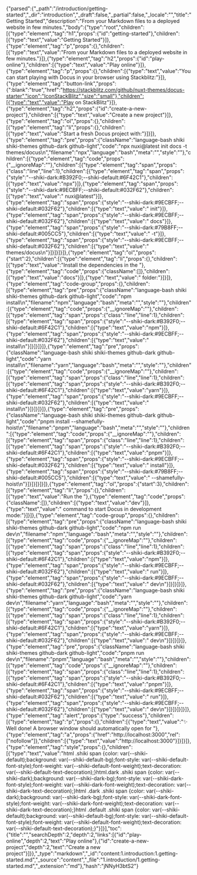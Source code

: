 {"parsed":{"_path":"/introduction/getting-started","_dir":"introduction","_draft":false,"_partial":false,"_locale":"","title":"Getting Started","description":"From your Markdown files to a deployed website in few minutes.","body":{"type":"root","children":[{"type":"element","tag":"h1","props":{"id":"getting-started"},"children":[{"type":"text","value":"Getting Started"}]},{"type":"element","tag":"p","props":{},"children":[{"type":"text","value":"From your Markdown files to a deployed website in few minutes."}]},{"type":"element","tag":"h2","props":{"id":"play-online"},"children":[{"type":"text","value":"Play online"}]},{"type":"element","tag":"p","props":{},"children":[{"type":"text","value":"You can start playing with Docus in your browser using Stackblitz:"}]},{"type":"element","tag":"button-link","props":{":blank":"true","href":"https://stackblitz.com/github/nuxt-themes/docus-starter","icon":"IconStackBlitz","size":"small"},"children":[{"type":"text","value":"Play on StackBlitz"}]},{"type":"element","tag":"h2","props":{"id":"create-a-new-project"},"children":[{"type":"text","value":"Create a new project"}]},{"type":"element","tag":"ol","props":{},"children":[{"type":"element","tag":"li","props":{},"children":[{"type":"text","value":"Start a fresh Docus project with:"}]}]},{"type":"element","tag":"pre","props":{"className":"language-bash shiki shiki-themes github-dark github-light","code":"npx nuxi@latest init docs -t themes/docus\n","filename":"npx","language":"bash","meta":"","style":""},"children":[{"type":"element","tag":"code","props":{"__ignoreMap":""},"children":[{"type":"element","tag":"span","props":{"class":"line","line":1},"children":[{"type":"element","tag":"span","props":{"style":"--shiki-dark:#B392F0;--shiki-default:#6F42C1"},"children":[{"type":"text","value":"npx"}]},{"type":"element","tag":"span","props":{"style":"--shiki-dark:#9ECBFF;--shiki-default:#032F62"},"children":[{"type":"text","value":" nuxi@latest"}]},{"type":"element","tag":"span","props":{"style":"--shiki-dark:#9ECBFF;--shiki-default:#032F62"},"children":[{"type":"text","value":" init"}]},{"type":"element","tag":"span","props":{"style":"--shiki-dark:#9ECBFF;--shiki-default:#032F62"},"children":[{"type":"text","value":" docs"}]},{"type":"element","tag":"span","props":{"style":"--shiki-dark:#79B8FF;--shiki-default:#005CC5"},"children":[{"type":"text","value":" -t"}]},{"type":"element","tag":"span","props":{"style":"--shiki-dark:#9ECBFF;--shiki-default:#032F62"},"children":[{"type":"text","value":" themes/docus\n"}]}]}]}]},{"type":"element","tag":"ol","props":{"start":2},"children":[{"type":"element","tag":"li","props":{},"children":[{"type":"text","value":"Install the dependencies in the "},{"type":"element","tag":"code","props":{"className":[]},"children":[{"type":"text","value":"docs"}]},{"type":"text","value":" folder:"}]}]},{"type":"element","tag":"code-group","props":{},"children":[{"type":"element","tag":"pre","props":{"className":"language-bash shiki shiki-themes github-dark github-light","code":"npm install\n","filename":"npm","language":"bash","meta":"","style":""},"children":[{"type":"element","tag":"code","props":{"__ignoreMap":""},"children":[{"type":"element","tag":"span","props":{"class":"line","line":1},"children":[{"type":"element","tag":"span","props":{"style":"--shiki-dark:#B392F0;--shiki-default:#6F42C1"},"children":[{"type":"text","value":"npm"}]},{"type":"element","tag":"span","props":{"style":"--shiki-dark:#9ECBFF;--shiki-default:#032F62"},"children":[{"type":"text","value":" install\n"}]}]}]}]},{"type":"element","tag":"pre","props":{"className":"language-bash shiki shiki-themes github-dark github-light","code":"yarn install\n","filename":"yarn","language":"bash","meta":"","style":""},"children":[{"type":"element","tag":"code","props":{"__ignoreMap":""},"children":[{"type":"element","tag":"span","props":{"class":"line","line":1},"children":[{"type":"element","tag":"span","props":{"style":"--shiki-dark:#B392F0;--shiki-default:#6F42C1"},"children":[{"type":"text","value":"yarn"}]},{"type":"element","tag":"span","props":{"style":"--shiki-dark:#9ECBFF;--shiki-default:#032F62"},"children":[{"type":"text","value":" install\n"}]}]}]}]},{"type":"element","tag":"pre","props":{"className":"language-bash shiki shiki-themes github-dark github-light","code":"pnpm install --shamefully-hoist\n","filename":"pnpm","language":"bash","meta":"","style":""},"children":[{"type":"element","tag":"code","props":{"__ignoreMap":""},"children":[{"type":"element","tag":"span","props":{"class":"line","line":1},"children":[{"type":"element","tag":"span","props":{"style":"--shiki-dark:#B392F0;--shiki-default:#6F42C1"},"children":[{"type":"text","value":"pnpm"}]},{"type":"element","tag":"span","props":{"style":"--shiki-dark:#9ECBFF;--shiki-default:#032F62"},"children":[{"type":"text","value":" install"}]},{"type":"element","tag":"span","props":{"style":"--shiki-dark:#79B8FF;--shiki-default:#005CC5"},"children":[{"type":"text","value":" --shamefully-hoist\n"}]}]}]}]}]},{"type":"element","tag":"ol","props":{"start":3},"children":[{"type":"element","tag":"li","props":{},"children":[{"type":"text","value":"Run the "},{"type":"element","tag":"code","props":{"className":[]},"children":[{"type":"text","value":"dev"}]},{"type":"text","value":" command to start Docus in development mode:"}]}]},{"type":"element","tag":"code-group","props":{},"children":[{"type":"element","tag":"pre","props":{"className":"language-bash shiki shiki-themes github-dark github-light","code":"npm run dev\n","filename":"npm","language":"bash","meta":"","style":""},"children":[{"type":"element","tag":"code","props":{"__ignoreMap":""},"children":[{"type":"element","tag":"span","props":{"class":"line","line":1},"children":[{"type":"element","tag":"span","props":{"style":"--shiki-dark:#B392F0;--shiki-default:#6F42C1"},"children":[{"type":"text","value":"npm"}]},{"type":"element","tag":"span","props":{"style":"--shiki-dark:#9ECBFF;--shiki-default:#032F62"},"children":[{"type":"text","value":" run"}]},{"type":"element","tag":"span","props":{"style":"--shiki-dark:#9ECBFF;--shiki-default:#032F62"},"children":[{"type":"text","value":" dev\n"}]}]}]}]},{"type":"element","tag":"pre","props":{"className":"language-bash shiki shiki-themes github-dark github-light","code":"yarn dev\n","filename":"yarn","language":"bash","meta":"","style":""},"children":[{"type":"element","tag":"code","props":{"__ignoreMap":""},"children":[{"type":"element","tag":"span","props":{"class":"line","line":1},"children":[{"type":"element","tag":"span","props":{"style":"--shiki-dark:#B392F0;--shiki-default:#6F42C1"},"children":[{"type":"text","value":"yarn"}]},{"type":"element","tag":"span","props":{"style":"--shiki-dark:#9ECBFF;--shiki-default:#032F62"},"children":[{"type":"text","value":" dev\n"}]}]}]}]},{"type":"element","tag":"pre","props":{"className":"language-bash shiki shiki-themes github-dark github-light","code":"pnpm run dev\n","filename":"pnpm","language":"bash","meta":"","style":""},"children":[{"type":"element","tag":"code","props":{"__ignoreMap":""},"children":[{"type":"element","tag":"span","props":{"class":"line","line":1},"children":[{"type":"element","tag":"span","props":{"style":"--shiki-dark:#B392F0;--shiki-default:#6F42C1"},"children":[{"type":"text","value":"pnpm"}]},{"type":"element","tag":"span","props":{"style":"--shiki-dark:#9ECBFF;--shiki-default:#032F62"},"children":[{"type":"text","value":" run"}]},{"type":"element","tag":"span","props":{"style":"--shiki-dark:#9ECBFF;--shiki-default:#032F62"},"children":[{"type":"text","value":" dev\n"}]}]}]}]}]},{"type":"element","tag":"alert","props":{"type":"success"},"children":[{"type":"element","tag":"p","props":{},"children":[{"type":"text","value":"✨ Well done! A browser window should automatically open for "},{"type":"element","tag":"a","props":{"href":"http://localhost:3000","rel":["nofollow"]},"children":[{"type":"text","value":"http://localhost:3000"}]}]}]},{"type":"element","tag":"style","props":{},"children":[{"type":"text","value":"html .shiki span {color: var(--shiki-default);background: var(--shiki-default-bg);font-style: var(--shiki-default-font-style);font-weight: var(--shiki-default-font-weight);text-decoration: var(--shiki-default-text-decoration);}html.dark .shiki span {color: var(--shiki-dark);background: var(--shiki-dark-bg);font-style: var(--shiki-dark-font-style);font-weight: var(--shiki-dark-font-weight);text-decoration: var(--shiki-dark-text-decoration);}html .dark .shiki span {color: var(--shiki-dark);background: var(--shiki-dark-bg);font-style: var(--shiki-dark-font-style);font-weight: var(--shiki-dark-font-weight);text-decoration: var(--shiki-dark-text-decoration);}html .default .shiki span {color: var(--shiki-default);background: var(--shiki-default-bg);font-style: var(--shiki-default-font-style);font-weight: var(--shiki-default-font-weight);text-decoration: var(--shiki-default-text-decoration);}"}]}],"toc":{"title":"","searchDepth":2,"depth":2,"links":[{"id":"play-online","depth":2,"text":"Play online"},{"id":"create-a-new-project","depth":2,"text":"Create a new project"}]}},"_type":"markdown","_id":"content:1.introduction:1.getting-started.md","_source":"content","_file":"1.introduction/1.getting-started.md","_extension":"md"},"hash":"jNNyH3btS2"}